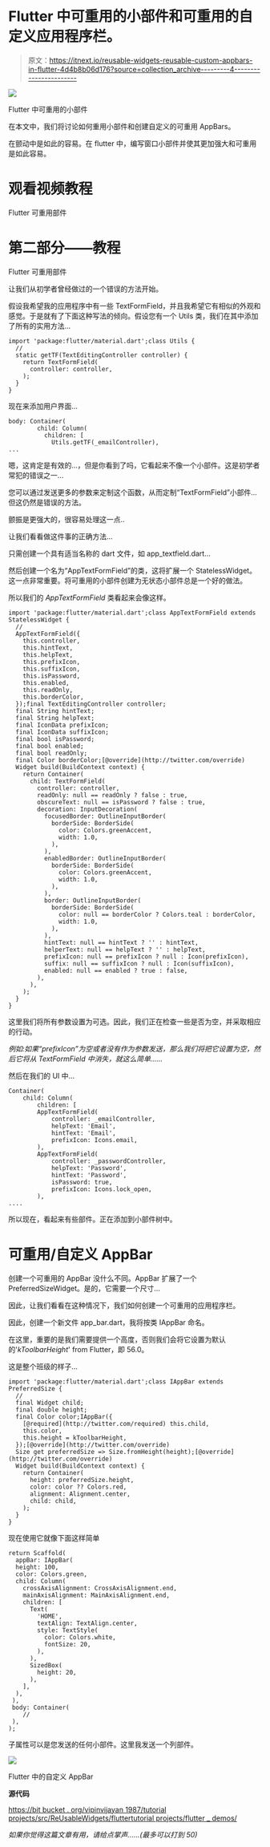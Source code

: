 # Flutter 中可重用的小部件和可重用的自定义应用程序栏。

> 原文：<https://itnext.io/reusable-widgets-reusable-custom-appbars-in-flutter-4d4b8b06d176?source=collection_archive---------4----------------------->

![](img/e6ed52a2bb9c8a2b5d0553eb6f8d214e.png)

Flutter 中可重用的小部件

在本文中，我们将讨论如何重用小部件和创建自定义的可重用 AppBars。

在颤动中是如此的容易。在 flutter 中，编写窗口小部件并使其更加强大和可重用是如此容易。

# **观看视频教程**

Flutter 可重用部件

# **第二部分——教程**

Flutter 可重用部件

让我们从初学者曾经做过的一个错误的方法开始。

假设我希望我的应用程序中有一些 TextFormField，并且我希望它有相似的外观和感觉。于是就有了下面这种写法的倾向。假设您有一个 Utils 类，我们在其中添加了所有的实用方法…

```
import 'package:flutter/material.dart';class Utils {
  //
  static getTF(TextEditingController controller) {
    return TextFormField(
      controller: controller,
    );
  }
}
```

现在来添加用户界面…

```
body: Container(
        child: Column(
          children: [
            Utils.getTF(_emailController),
...
```

嗯，这肯定是有效的…，但是你看到了吗，它看起来不像一个小部件。这是初学者常犯的错误之一…

您可以通过发送更多的参数来定制这个函数，从而定制“TextFormField”小部件…但这仍然是错误的方法。

颤振是更强大的，很容易处理这一点..

让我们看看做这件事的正确方法…

只需创建一个具有适当名称的 dart 文件，如 app_textfield.dart…

然后创建一个名为“AppTextFormField”的类，这将扩展一个 StatelessWidget。这一点非常重要。将可重用的小部件创建为无状态小部件总是一个好的做法。

所以我们的 *AppTextFormField* 类看起来会像这样。

```
import 'package:flutter/material.dart';class AppTextFormField extends StatelessWidget {
  //
  AppTextFormField({
    this.controller,
    this.hintText,
    this.helpText,
    this.prefixIcon,
    this.suffixIcon,
    this.isPassword,
    this.enabled,
    this.readOnly,
    this.borderColor,
  });final TextEditingController controller;
  final String hintText;
  final String helpText;
  final IconData prefixIcon;
  final IconData suffixIcon;
  final bool isPassword;
  final bool enabled;
  final bool readOnly;
  final Color borderColor;[@override](http://twitter.com/override)
  Widget build(BuildContext context) {
    return Container(
      child: TextFormField(
        controller: controller,
        readOnly: null == readOnly ? false : true,
        obscureText: null == isPassword ? false : true,
        decoration: InputDecoration(
          focusedBorder: OutlineInputBorder(
            borderSide: BorderSide(
              color: Colors.greenAccent,
              width: 1.0,
            ),
          ),
          enabledBorder: OutlineInputBorder(
            borderSide: BorderSide(
              color: Colors.greenAccent,
              width: 1.0,
            ),
          ),
          border: OutlineInputBorder(
            borderSide: BorderSide(
              color: null == borderColor ? Colors.teal : borderColor,
              width: 1.0,
            ),
          ),
          hintText: null == hintText ? '' : hintText,
          helperText: null == helpText ? '' : helpText,
          prefixIcon: null == prefixIcon ? null : Icon(prefixIcon),
          suffix: null == suffixIcon ? null : Icon(suffixIcon),
          enabled: null == enabled ? true : false,
        ),
      ),
    );
  }
}
```

这里我们将所有参数设置为可选。因此，我们正在检查一些是否为空，并采取相应的行动。

*例如:如果“prefixIcon”为空或者没有作为参数发送，那么我们将把它设置为空，然后它将从 TextFormField 中消失，就这么简单……*

然后在我们的 UI 中…

```
Container(
    child: Column(
        children: [
        AppTextFormField(
            controller: _emailController,
            helpText: 'Email',
            hintText: 'Email',
            prefixIcon: Icons.email,
        ),
        AppTextFormField(
            controller: _passwordController,
            helpText: 'Password',
            hintText: 'Password',
            isPassword: true,
            prefixIcon: Icons.lock_open,
        ),
....
```

所以现在，看起来有些部件。正在添加到小部件树中。

# 可重用/自定义 AppBar

创建一个可重用的 AppBar 没什么不同。AppBar 扩展了一个 PreferredSizeWidget。是的，它需要一个尺寸…

因此，让我们看看在这种情况下，我们如何创建一个可重用的应用程序栏。

因此，创建一个新文件 app_bar.dart，我将按类 IAppBar 命名。

在这里，重要的是我们需要提供一个高度，否则我们会将它设置为默认的'*kToolbarHeight*' from Flutter，即 56.0。

这是整个班级的样子…

```
import 'package:flutter/material.dart';class IAppBar extends PreferredSize {
  //
  final Widget child;
  final double height;
  final Color color;IAppBar({
    [@required](http://twitter.com/required) this.child,
    this.color,
    this.height = kToolbarHeight,
  });[@override](http://twitter.com/override)
  Size get preferredSize => Size.fromHeight(height);[@override](http://twitter.com/override)
  Widget build(BuildContext context) {
    return Container(
      height: preferredSize.height,
      color: color ?? Colors.red,
      alignment: Alignment.center,
      child: child,
    );
  }
}
```

现在使用它就像下面这样简单

```
return Scaffold(
  appBar: IAppBar(
  height: 100,
  color: Colors.green,
  child: Column(
    crossAxisAlignment: CrossAxisAlignment.end,
    mainAxisAlignment: MainAxisAlignment.end,
    children: [
      Text(
        'HOME',
        textAlign: TextAlign.center,
        style: TextStyle(
          color: Colors.white,
          fontSize: 20,
        ),
      ),
      SizedBox(
        height: 20,
      ),
    ],
  ),
 ),
 body: Container(
    //
 ),
);
```

子属性可以是您发送的任何小部件。这里我发送一个列部件。

![](img/6385fd122aac901fca6b4e63165ec22d.png)

Flutter 中的自定义 AppBar

**源代码**

[https://bit bucket . org/vipinvijayan 1987/tutorial projects/src/ReUsableWidgets/fluttertutorial projects/flutter _ demos/](https://bitbucket.org/vipinvijayan1987/tutorialprojects/src/ReUsableWidgets/FlutterTutorialProjects/flutter_demos/)

*如果你觉得这篇文章有用，请给点掌声……(最多可以打到 50)*